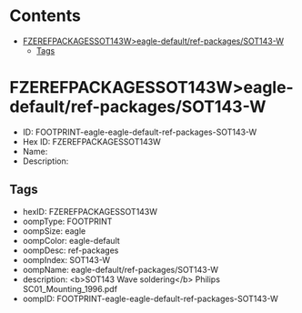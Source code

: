 



Contents
========

* [FZEREFPACKAGESSOT143W>eagle-default/ref-packages/SOT143-W](#fzerefpackagessot143weagle-defaultref-packagessot143-w)
	* [Tags](#tags)

# FZEREFPACKAGESSOT143W>eagle-default/ref-packages/SOT143-W

- ID: FOOTPRINT-eagle-eagle-default-ref-packages-SOT143-W
- Hex ID: FZEREFPACKAGESSOT143W
- Name: 
- Description: 

## Tags

- hexID: FZEREFPACKAGESSOT143W
- oompType: FOOTPRINT
- oompSize: eagle
- oompColor: eagle-default
- oompDesc: ref-packages
- oompIndex: SOT143-W
- oompName: eagle-default/ref-packages/SOT143-W
- description: &lt;b&gt;SOT143 Wave soldering&lt;/b&gt; Philips SC01_Mounting_1996.pdf
- oompID: FOOTPRINT-eagle-eagle-default-ref-packages-SOT143-W
